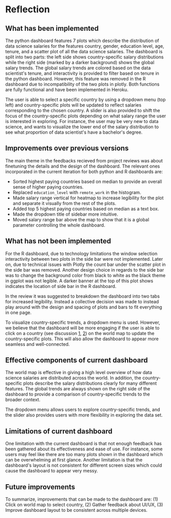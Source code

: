 # Reflection

## What has been implemented

The python dashboard features 7 plots which describe the distribution of data science salaries for the features country, gender, education level, age, tenure, and a scatter plot of all the data science salaries. The dashboard is split into two parts: the left side shows country-specific salary distributions while the right side (marked by a darker background) shows the global salary trends. The global salary trends are colored based on the data scientist's tenure, and interactivity is provided to filter based on tenure in the python dashboard. However, this feature was removed in the R dashboard due to incompatibility of the two plots in plotly. Both functions are fully functional and have been implemented in Heroku.

The user is able to select a specific country by using a dropdown menu (top left) and country-specific plots will be updated to reflect salaries corresponding to the chosen country. A slider is also provided to shift the focus of the country-specific plots depending on what salary range the user is interested in exploring. For instance, the user may be very new to data science, and wants to visualize the lower end of the salary distribution to see what proportion of data scientist's have a bachelor's degree.

## Improvements over previous versions

The main theme in the feedbacks recieved from project reviews was about finetuning the details and the design of the dashboard. The relevant ones incorporated in the current iteration for both python and R dashboards are:  

- Sorted highest paying countries based on median to provide an overall sense of higher paying countries.  
- Replaced `education_level` with `remote_work` in the histogram.
- Made salary range vertical for heatmap to increase legibility for the plot and separate it visually from the rest of the plots.  
- Added top 5 highest paying countries based on median as a text box.
- Made the dropdown title of sidebar more intuitive.  
- Moved salary range bar above the map to show that it is a global parameter controlling the whole dashboard.

## What has not been implemented

For the R dashboard, due to technology limitations the window selection interactivity between two plots in the side bar were not implemented. Later on, due to technical issues with Plotly the count bar under the scatter plot in the side bar was removed. Another design choice in regards to the side bar was to change the background color from black to white as the black theme in ggplot was not legible. A darker banner at the top of this plot shows indicates the location of side bar in the R dashboard.

In the review it was suggested to breakdown the dashboard into two tabs for increased legibility. Instead a collective decision was made to instead play around with the design and spacing of plots and bars to fit everything in one page.

To visualize country-specific trends, a dropdown menu is used. However, we believe that the dashboard will be more engaging if the user is able to click on a country (see discussion [1](https://github.com/UBC-MDS/datasci_salaries_py/issues/29), [2](https://github.com/UBC-MDS/datasci_salaries_py/pull/30)) on the world map to update the country-specific plots. This will also allow the dashboard to appear more seamless and well-connected.

## Effective components of current dashboard

The world map is effective in giving a high level overview of how data science salaries are distributed across the world. In addition, the country-specific plots describe the salary distributions clearly for many different features. The global trends are always shown on the right side of the dashboard to provide a comparison of country-specific trends to the broader context.

The dropdown menu allows users to explore country-specific trends, and the slider also provides users with more flexibility in exploring the data set.

## Limitations of current dashboard

One limitation with the current dashboard is that not enough feedback has been gathered about its effectiveness and ease of use. For instance, some users may feel like there are too many plots shown in the dashboard which can be overwhelming at first glance. Another limitation is that the dashboard's layout is not consistent for different screen sizes which could cause the dashboard to appear very messy.

## Future improvements

To summarize, improvements that can be made to the dashboard are: (1) Click on world map to select country, (2) Gather feedback about UI/UX, (3) Improve dashboard layout to be consistent across multiple devices.
